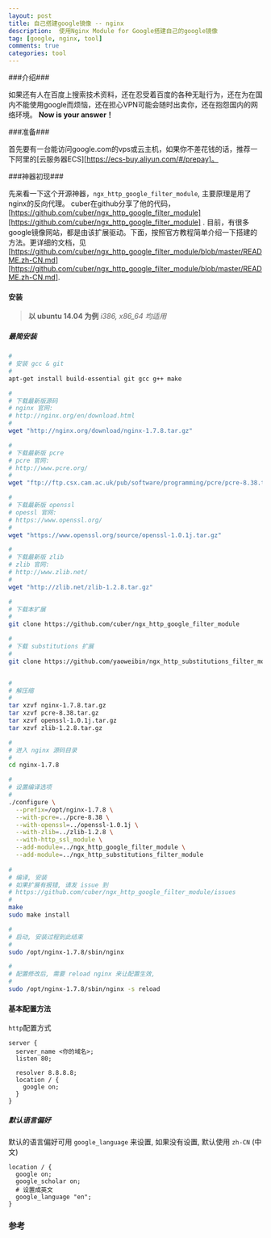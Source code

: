 ```yaml
---
layout: post
title: 自己搭建google镜像 -- nginx
description:  使用Nginx Module for Google搭建自己的google镜像
tag: [google, nginx, tool]
comments: true
categories: tool
---
```


###介绍###

如果还有人在百度上搜索技术资料，还在忍受着百度的各种无耻行为，还在为在国内不能使用google而烦恼，还在担心VPN可能会随时出卖你，还在抱怨国内的网络环境。
**Now is your answer！**

###准备###

首先要有一台能访问google.com的vps或云主机，如果你不差花钱的话，推荐一下阿里的[云服务器ECS][https://ecs-buy.aliyun.com/#/prepay]。

<!-- more -->

###神器初现###

先来看一下这个开源神器，`ngx_http_google_filter_module`, 主要原理是用了nginx的反向代理。
cuber在github分享了他的代码，[https://github.com/cuber/ngx_http_google_filter_module][https://github.com/cuber/ngx_http_google_filter_module] .
目前，有很多google镜像网站，都是由该扩展驱动。下面，按照官方教程简单介绍一下搭建的方法。更详细的文档，见[https://github.com/cuber/ngx_http_google_filter_module/blob/master/README.zh-CN.md][https://github.com/cuber/ngx_http_google_filter_module/blob/master/README.zh-CN.md].


#### 安装 ####
> **以 ubuntu 14.04 为例** 
> *i386, x86_64 均适用*

##### 最简安装 #####
```bash
#
# 安装 gcc & git
#
apt-get install build-essential git gcc g++ make

#
# 下载最新版源码
# nginx 官网: 
# http://nginx.org/en/download.html
#
wget "http://nginx.org/download/nginx-1.7.8.tar.gz"

#
# 下载最新版 pcre
# pcre 官网:
# http://www.pcre.org/
#
wget "ftp://ftp.csx.cam.ac.uk/pub/software/programming/pcre/pcre-8.38.tar.gz"

#
# 下载最新版 openssl
# opessl 官网:
# https://www.openssl.org/
#
wget "https://www.openssl.org/source/openssl-1.0.1j.tar.gz"

#
# 下载最新版 zlib
# zlib 官网:
# http://www.zlib.net/
#
wget "http://zlib.net/zlib-1.2.8.tar.gz"

#
# 下载本扩展
#
git clone https://github.com/cuber/ngx_http_google_filter_module

#
# 下载 substitutions 扩展
#
git clone https://github.com/yaoweibin/ngx_http_substitutions_filter_module


#
# 解压缩
#
tar xzvf nginx-1.7.8.tar.gz
tar xzvf pcre-8.38.tar.gz
tar xzvf openssl-1.0.1j.tar.gz
tar xzvf zlib-1.2.8.tar.gz

#
# 进入 nginx 源码目录
#
cd nginx-1.7.8

#
# 设置编译选项
#
./configure \
  --prefix=/opt/nginx-1.7.8 \
  --with-pcre=../pcre-8.38 \
  --with-openssl=../openssl-1.0.1j \
  --with-zlib=../zlib-1.2.8 \
  --with-http_ssl_module \
  --add-module=../ngx_http_google_filter_module \
  --add-module=../ngx_http_substitutions_filter_module
  
#
# 编译, 安装
# 如果扩展有报错, 请发 issue 到
# https://github.com/cuber/ngx_http_google_filter_module/issues
#
make
sudo make install

#
# 启动, 安装过程到此结束
#
sudo /opt/nginx-1.7.8/sbin/nginx

#
# 配置修改后, 需要 reload nginx 来让配置生效, 
#
sudo /opt/nginx-1.7.8/sbin/nginx -s reload
```

#### 基本配置方法 ####
`http`配置方式
```nginx
server {
  server_name <你的域名>;
  listen 80;

  resolver 8.8.8.8;
  location / {
    google on;
  }
}
```


##### 默认语言偏好 #####
默认的语言偏好可用 `google_language` 来设置, 如果没有设置, 默认使用 `zh-CN` (中文)
```nginx
location / {
  google on;
  google_scholar on;
  # 设置成英文
  google_language "en"; 
}
```


### 参考


